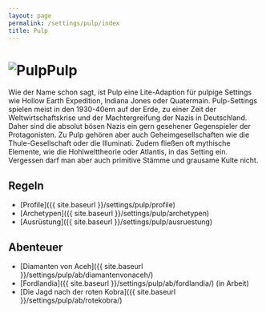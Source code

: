 ```yaml
---
layout: page
permalink: /settings/pulp/index
title: Pulp
---
```


<h1 class="titelimg"><img alt="Pulp" src="{{ site.baseurl }}/assets/pics/pulp.png"/>Pulp</h1>
Wie der Name schon sagt, ist Pulp eine Lite-Adaption für pulpige Settings wie Hollow Earth Expedition, Indiana Jones oder Quatermain. Pulp-Settings spielen meist in den 1930-40ern auf der Erde, zu einer Zeit der Weltwirtschaftskrise und der Machtergreifung der Nazis in Deutschland. Daher sind die absolut bösen Nazis ein gern gesehener Gegenspieler der Protagonisten. Zu Pulp gehören aber auch Geheimgesellschaften wie die Thule-Gesellschaft oder die Illuminati. Zudem fließen oft mythische Elemente, wie die Hohlwelttheorie oder Atlantis, in das Setting ein. Vergessen darf man aber auch primitive Stämme und grausame Kulte nicht.

## Regeln

- [Profile]({{ site.baseurl }}/settings/pulp/profile)
- [Archetypen]({{ site.baseurl }}/settings/pulp/archetypen)
- [Ausrüstung]({{ site.baseurl }}/settings/pulp/ausruestung)

## Abenteuer

- [Diamanten von Aceh]({{ site.baseurl }}/settings/pulp/ab/diamantenvonaceh/)
- [Fordlandia]({{ site.baseurl }}/settings/pulp/ab/fordlandia/) (in Arbeit)
- [Die Jagd nach der roten Kobra]({{ site.baseurl }}/settings/pulp/ab/rotekobra/)

